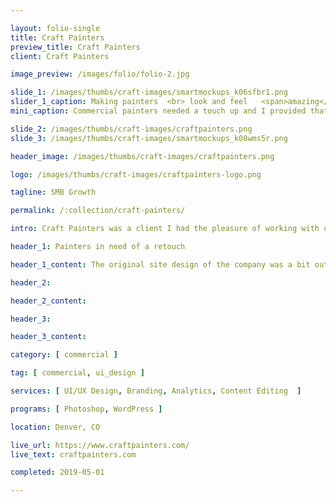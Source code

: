 ```yaml
---

layout: folio-single
title: Craft Painters
preview_title: Craft Painters
client: Craft Painters

image_preview: /images/folio/folio-2.jpg

slide_1: /images/thumbs/craft-images/smartmockups_k06sfbr1.png
slider_1_caption: Making painters  <br> look and feel   <span>amazing</span>  <br> in <span>Denver, CO</span>
mini_caption: Commercial painters needed a touch up and I provided that quick improvement to their overall feel

slide_2: /images/thumbs/craft-images/craftpainters.png
slide_3: /images/thumbs/craft-images/smartmockups_k08wms5r.png

header_image: /images/thumbs/craft-images/craftpainters.png

logo: /images/thumbs/craft-images/craftpainters-logo.png

tagline: SMB Growth

permalink: /:collection/craft-painters/

intro: Craft Painters was a client I had the pleasure of working with during my stent at a local agency in Denver. They came to us with a goal in mind of updating their site from the table format style they had to a nice WordPress structure that flows and updated.

header_1: Painters in need of a retouch

header_1_content: The original site design of the company was a bit outdated and need of a structure change. I took it upon myself to work on making an updated design that would fit well into their original site but also provide an easy user experience. The first step was getting the colors that they used and focus around that for their CTA functions. I gathered that a highlight yellow and grey was their overal color usage from the past. So I came up with about 2 versions of the site homepage that would allow easy usage but also give it an easy flow of content.

header_2: 

header_2_content: 

header_3: 

header_3_content: 

category: [ commercial ]

tag: [ commercial, ui_design ]

services: [ UI/UX Design, Branding, Analytics, Content Editing  ]

programs: [ Photoshop, WordPress ]

location: Denver, CO

live_url: https://www.craftpainters.com/
live_text: craftpainters.com

completed: 2019-05-01

---
```

